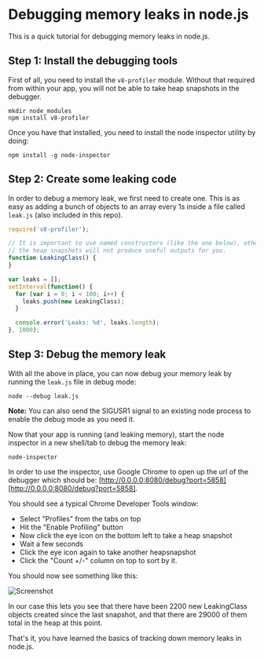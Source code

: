 # Debugging memory leaks in node.js

This is a quick tutorial for debugging memory leaks in node.js.

## Step 1: Install the debugging tools

First of all, you need to install the `v8-profiler` module. Without that
required from within your app, you will not be able to take heap snapshots
in the debugger.

```
mkdir node_modules
npm install v8-profiler
```

Once you have that installed, you need to install the node inspector utility
by doing:

```
npm install -g node-inspector
```

## Step 2: Create some leaking code

In order to debug a memory leak, we first need to create one. This is as easy
as adding a bunch of objects to an array every 1s inside a file called `leak.js`
(also included in this repo).

``` javascript
require('v8-profiler');

// It is important to use named constructors (like the one below), otherwise
// the heap snapshots will not produce useful outputs for you.
function LeakingClass() {
}

var leaks = [];
setInterval(function() {
  for (var i = 0; i < 100; i++) {
    leaks.push(new LeakingClass);
  }

  console.error('Leaks: %d', leaks.length);
}, 1000);
```

## Step 3: Debug the memory leak

With all the above in place, you can now debug your memory leak by running the
`leak.js` file in debug mode:

```
node --debug leak.js
```

**Note:** You can also send the SIGUSR1 signal to an existing node process to
enable the debug mode as you need it.

Now that your app is running (and leaking memory), start the node inspector in
a new shell/tab to debug the memory leak:

```
node-inspector
```

In order to use the inspector, use Google Chrome to open up the url of the
debugger which should be: [http://0.0.0.0:8080/debug?port=5858][http://0.0.0.0:8080/debug?port=5858].

You should see a typical Chrome Developer Tools window:

* Select "Profiles" from the tabs on top
* Hit the "Enable Profiling" button
* Now click the eye icon on the bottom left to take a heap snapshot
* Wait a few seconds
* Click the eye icon again to take another heapsnapshot
* Click the "Count +/-" column on top to sort by it.

You should now see something like this:

![Screenshot](https://github.com/felixge/node-memory-leak-tutorial/raw/master/screenshot.png)

In our case this lets you see that there have been 2200 new LeakingClass
objects created since the last snapshot, and that there are 29000 of them
total in the heap at this point.

That's it, you have learned the basics of tracking down memory leaks in
node.js.

